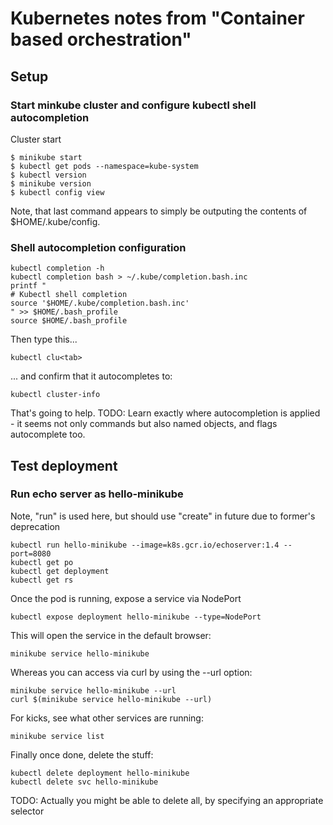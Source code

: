 # Kubernetes notes from "Container based orchestration"

## Setup

### Start minkube cluster and configure kubectl shell autocompletion
Cluster start
```
$ minikube start
$ kubectl get pods --namespace=kube-system
$ kubectl version
$ minikube version
$ kubectl config view
```
Note, that last command appears to simply be outputing the contents of $HOME/.kube/config.
### Shell autocompletion configuration
```
kubectl completion -h
kubectl completion bash > ~/.kube/completion.bash.inc
printf "
# Kubectl shell completion
source '$HOME/.kube/completion.bash.inc'
" >> $HOME/.bash_profile
source $HOME/.bash_profile
```
Then type this...
```
kubectl clu<tab>
```
... and confirm that it autocompletes to:
```
kubectl cluster-info
```
That's going to help. TODO: Learn exactly where autocompletion is applied - it seems not only commands but also named objects, and flags autocomplete too.

## Test deployment

### Run echo server as hello-minikube
Note, "run" is used here, but should use "create" in future due to former's deprecation
```
kubectl run hello-minikube --image=k8s.gcr.io/echoserver:1.4 --port=8080
kubectl get po
kubectl get deployment
kubectl get rs
```
Once the pod is running, expose a service via NodePort
```
kubectl expose deployment hello-minikube --type=NodePort
```
This will open the service in the default browser:
```
minikube service hello-minikube
```
Whereas you can access via curl by using the --url option:
```
minikube service hello-minikube --url
curl $(minikube service hello-minikube --url)
```
For kicks, see what other services are running:
```
minikube service list
```
Finally once done, delete the stuff:
```
kubectl delete deployment hello-minikube
kubectl delete svc hello-minikube
```
TODO: Actually you might be able to delete all, by specifying an appropriate selector

